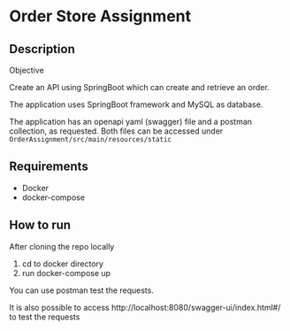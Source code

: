 # Order Store Assignment

## Description
Objective

Create an API using SpringBoot which can create and retrieve an order.

The application uses SpringBoot framework and MySQL as database.

The application has an openapi yaml (swagger) file and a postman collection, as requested. Both files can be accessed under ```OrderAssignment/src/main/resources/static ```

## Requirements
* Docker
* docker-compose


## How to run
After cloning the repo locally

1. cd to docker directory
2. run docker-compose up

You can use postman test the requests.

It is also possible to access http://localhost:8080/swagger-ui/index.html#/ to test the requests

